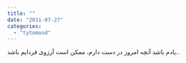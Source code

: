```yaml
---
title: ""
date: "2011-07-27"
categories: 
  - "tytomood"
---
```


یادم باشد آنچه امروز در دست دارم، ممکن است آرزوی فردایم باشد..
